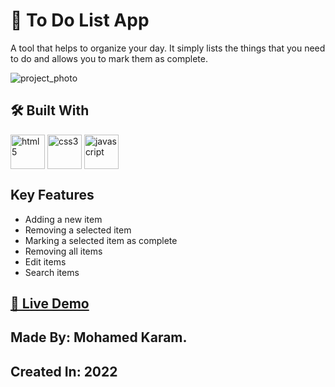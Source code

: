 # 📖 To Do List App 

A tool that helps to organize your day. It simply lists the things that you need to do and allows you to mark them as complete.

![project_photo](https://user-images.githubusercontent.com/86977059/215381173-7241b69e-2f7e-45e4-b439-86415c1ec7cb.PNG)



## 🛠 Built With 


<a href="https://www.w3.org/html/" target="_blank"><img align="center" src="https://uxwing.com/wp-content/themes/uxwing/download/brands-and-social-media/html-icon.svg" alt="html5" width="55" height="55"/></a> 
<a href="https://www.w3schools.com/css/" target="_blank"><img align="center" src="https://uxwing.com/wp-content/themes/uxwing/download/brands-and-social-media/css-icon.svg" alt="css3" width="55" height="55"/></a>
<a href="https://developer.mozilla.org/en-US/docs/Web/JavaScript" target="_blank" rel="noreferrer"><img align="center" src="https://uxwing.com/wp-content/themes/uxwing/download/brands-and-social-media/javascript-programming-language-icon.svg" alt="javascript" width="55" height="55"/></a> 

## Key Features

- Adding a new item
- Removing a selected item
- Marking a selected item as complete
- Removing all items 
- Edit items
- Search items

## [🚀 Live Demo]()

## Made By: Mohamed Karam. 
## Created In: 2022
